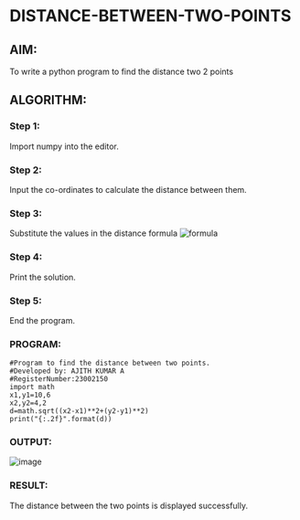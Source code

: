 # DISTANCE-BETWEEN-TWO-POINTS

## AIM:
To write a python program to find the distance two 2 points
## ALGORITHM:
### Step 1:
Import numpy into the editor.
### Step 2:
Input the co-ordinates to calculate the distance between them.
### Step 3: 
Substitute the values in the distance formula  ![formula](![image](https://github.com/Ajith1413/DISTANCE-BETWEEN-TWO-POINTS/assets/139842524/e8e81036-6520-4b67-aaa4-85d99b96d122)
)
### Step 4: 
Print the solution.
### Step 5: 
End the program.
### PROGRAM:
```
#Program to find the distance between two points.
#Developed by: AJITH KUMAR A
#RegisterNumber:23002150
import math
x1,y1=10,6
x2,y2=4,2
d=math.sqrt((x2-x1)**2+(y2-y1)**2)
print("{:.2f}".format(d))
```
  


### OUTPUT:
![image](https://github.com/Ajith1413/DISTANCE-BETWEEN-TWO-POINTS/assets/139842524/7042c000-ec7a-4433-b5da-88a272b9bac1)




### RESULT:
The distance between the two points is displayed successfully.
